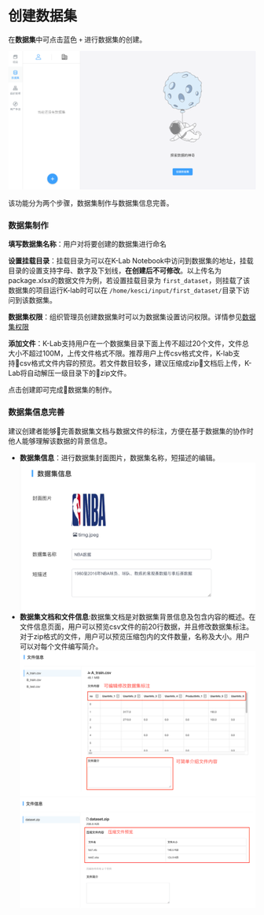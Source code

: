 # 创建数据集

在**数据集**中可点击蓝色 `+` 进行数据集的创建。

![image description](../image/dataset-create.png)

该功能分为两个步骤，数据集制作与数据集信息完善。
### 数据集制作
**填写数据集名称**：用户对将要创建的数据集进行命名

**设置挂载目录**：挂载目录为可以在K-Lab Notebook中访问到数据集的地址，挂载目录的设置支持字母、数字及下划线，**在创建后不可修改**。以上传名为package.xlsx的数据文件为例，若设置挂载目录为 `first_dataset`，则挂载了该数据集的项目运行K-lab时可以在 `/home/kesci/input/first_dataset/`目录下访问到该数据集。

**数据集权限**：组织管理员创建数据集时可以为数据集设置访问权限。详情参见[数据集权限](chapter4.md##数据集权限)

**添加文件**：K-Lab支持用户在一个数据集目录下面上传不超过20个文件，文件总大小不超过100M，上传文件格式不限。推荐用户上传csv格式文件，K-lab支持csv格式文件内容的预览。若文件数目较多，建议压缩成zip文档后上传，K-Lab将自动解压一级目录下的zip文件。

点击创建即可完成数据集的制作。

### 数据集信息完善
建议创建者能够完善数据集文档与数据文件的标注，方便在基于数据集的协作时他人能够理解该数据的背景信息。
* **数据集信息**：进行数据集封面图片，数据集名称，短描述的编辑。
![image description](../image/dataset.png)
* **数据集文档和文件信息**:数据集文档是对数据集背景信息及包含内容的概述。在文件信息页面，用户可以预览csv文件的前20行数据，并且修改数据集标注。对于zip格式的文件，用户可以预览压缩包内的文件数量，名称及大小。用户可以对每个文件编写简介。
![image description](../image/dataset-file-info.png)
![image description](../image/dataset-zip-file.png)

